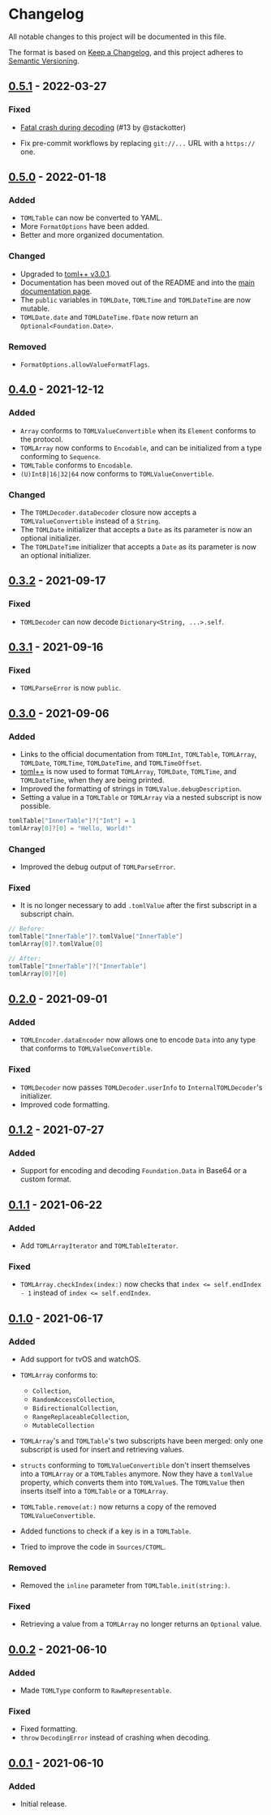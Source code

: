 # Changelog

All notable changes to this project will be documented in this file.

The format is based on [Keep a Changelog](https://keepachangelog.com/en/1.0.0/),
and this project adheres to [Semantic Versioning](https://semver.org/spec/v2.0.0.html).

## [0.5.1](https://github.com/LebJe/TOMLKit/releases/tag/0.5.1) - 2022-03-27

### Fixed
* [Fatal crash during decoding](https://github.com/LebJe/TOMLKit/issues/12) (#13 by @stackotter)

* Fix pre-commit workflows by replacing `git://...` URL with a `https://` one.

## [0.5.0](https://github.com/LebJe/TOMLKit/releases/tag/0.5.0) - 2022-01-18

### Added

-   `TOMLTable` can now be converted to YAML.
-   More `FormatOptions` have been added.
-   Better and more organized documentation.

### Changed

-   Upgraded to [toml++ v3.0.1](https://github.com/marzer/tomlplusplus/releases/tag/v3.0.1).
-   Documentation has been moved out of the README and into the [main documentation page](https://lebje.github.io/TOMLKit/documentation/tomlkit/).
-   The `public` variables in `TOMLDate`, `TOMLTime` and `TOMLDateTime` are now mutable.
-   `TOMLDate.date` and `TOMLDateTime.fDate` now return an `Optional<Foundation.Date>`.

### Removed

-   `FormatOptions.allowValueFormatFlags`.

## [0.4.0](https://github.com/LebJe/TOMLKit/releases/tag/0.4.0) - 2021-12-12

### Added

-   `Array` conforms to `TOMLValueConvertible` when its `Element` conforms to the protocol.
-   `TOMLArray` now conforms to `Encodable`, and can be initialized from a type conforming to `Sequence`.
-   `TOMLTable` conforms to `Encodable`.
-   `(U)Int8|16|32|64` now conforms to `TOMLValueConvertible`.

### Changed

-   The `TOMLDecoder.dataDecoder` closure now accepts a `TOMLValueConvertible` instead of a `String`.
-   The `TOMLDate` initializer that accepts a `Date` as its parameter is now an optional initializer.
-   The `TOMLDateTime` initializer that accepts a `Date` as its parameter is now an optional initializer.

## [0.3.2](https://github.com/LebJe/TOMLKit/releases/tag/0.3.2) - 2021-09-17

### Fixed

-   `TOMLDecoder` can now decode `Dictionary<String, ...>.self`.

## [0.3.1](https://github.com/LebJe/TOMLKit/releases/tag/0.3.1) - 2021-09-16

### Fixed

-   `TOMLParseError` is now `public`.

## [0.3.0](https://github.com/LebJe/TOMLKit/releases/tag/0.3.0) - 2021-09-06

### Added

-   Links to the official documentation from `TOMLInt`, `TOMLTable`, `TOMLArray`, `TOMLDate`, `TOMLTime`, `TOMLDateTime`, and `TOMLTimeOffset`.
-   [toml++](https://github.com/marzer/tomlplusplus/) is now used to format `TOMLArray`, `TOMLDate`, `TOMLTime`, and `TOMLDateTime`, when they are being printed.
-   Improved the formatting of strings in `TOMLValue.debugDescription`.
-   Setting a value in a `TOMLTable` or `TOMLArray` via a nested subscript is now possible.

```swift
tomlTable["InnerTable"]?["Int"] = 1
tomlArray[0]?[0] = "Hello, World!"
```

### Changed

-   Improved the debug output of `TOMLParseError`.

### Fixed

-   It is no longer necessary to add `.tomlValue` after the first subscript in a subscript chain.

```swift
// Before:
tomlTable["InnerTable"]?.tomlValue["InnerTable"]
tomlArray[0]?.tomlValue[0]

// After:
tomlTable["InnerTable"]?["InnerTable"]
tomlArray[0]?[0]
```

## [0.2.0](https://github.com/LebJe/TOMLKit/releases/tag/0.2.0) - 2021-09-01

### Added

-   `TOMLEncoder.dataEncoder` now allows one to encode `Data` into any type that conforms to `TOMLValueConvertible`.

### Fixed

-   `TOMLDecoder` now passes `TOMLDecoder.userInfo` to `InternalTOMLDecoder`'s initializer.
-   Improved code formatting.

## [0.1.2](https://github.com/LebJe/TOMLKit/releases/tag/0.1.2) - 2021-07-27

### Added

-   Support for encoding and decoding `Foundation.Data` in Base64 or a custom format.

## [0.1.1](https://github.com/LebJe/TOMLKit/releases/tag/0.1.1) - 2021-06-22

### Added

-   Add `TOMLArrayIterator` and `TOMLTableIterator`.

### Fixed

-   `TOMLArray.checkIndex(index:)` now checks that `index <= self.endIndex - 1` instead of `index <= self.endIndex`.

## [0.1.0](https://github.com/LebJe/TOMLKit/releases/tag/0.1.0) - 2021-06-17

### Added

-   Add support for tvOS and watchOS.

-   `TOMLArray` conforms to:

    -   `Collection`,
    -   `RandomAccessCollection`,
    -   `BidirectionalCollection`,
    -   `RangeReplaceableCollection`,
    -   `MutableCollection`

-   `TOMLArray`'s and `TOMLTable`'s two subscripts have been merged: only one subscript is used for insert and retrieving values.
-   `structs` conforming to `TOMLValueConvertible` don't insert themselves into a `TOMLArray` or a `TOMLTables` anymore.
    Now they have a `tomlValue` property, which converts them into `TOMLValue`s. The `TOMLValue` then inserts itself into a `TOMLTable` or a `TOMLArray`.
-   `TOMLTable.remove(at:)` now returns a copy of the removed `TOMLValueConvertible`.
-   Added functions to check if a key is in a `TOMLTable`.
-   Tried to improve the code in `Sources/CTOML`.

### Removed

-   Removed the `inline` parameter from `TOMLTable.init(string:)`.

### Fixed

-   Retrieving a value from a `TOMLArray` no longer returns an `Optional` value.

## [0.0.2](https://github.com/LebJe/TOMLKit/releases/tag/0.0.2) - 2021-06-10

### Added

-   Made `TOMLType` conform to `RawRepresentable`.

### Fixed

-   Fixed formatting.
-   `throw` `DecodingError` instead of crashing when decoding.

## [0.0.1](https://github.com/LebJe/TOMLKit/releases/tag/0.0.1) - 2021-06-10

### Added

-   Initial release.
